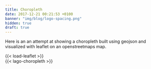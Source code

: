 ```yaml
---
title: Choropleth
date: 2017-12-21 00:21:53 +0100
banner: "img/blog/logo-spacing.png"
hidden: true
draft: true
---
```


Here is an an attempt at showing a choropleth built using geojson and visualized with leaflet on an openstreetmaps map.

<!--more-->


{{< load-leaflet >}}  
{{< lago-choropleth >}}



